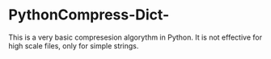 # PythonCompress-Dict-
This is a very basic compresesion algorythm in Python. It is not effective for high scale files, only for simple strings.
